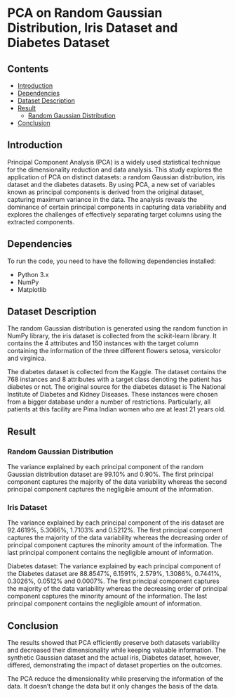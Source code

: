 # PCA on Random Gaussian Distribution, Iris Dataset and Diabetes Dataset

## Contents

- [Introduction](#introduction)
- [Dependencies](#dependencies)
- [Dataset Description](#dataset-description)
- [Result](#result)
   - [Random Gaussian Distribution](#random-gaussian-distribution)
- [Conclusion](#conclusion)

## Introduction

Principal Component Analysis (PCA) is a widely used statistical technique for the dimensionality reduction and data analysis. This study explores the application of PCA on distinct datasets: a random Gaussian distribution, iris dataset and the diabetes datasets. By using PCA, a new set of variables known as principal components is derived from the original dataset, capturing maximum variance in the data. The analysis reveals the dominance of certain principal components in capturing data variability and explores the challenges of effectively separating target columns using the extracted components.

## Dependencies

To run the code, you need to have the following dependencies installed:
- Python 3.x
- NumPy
- Matplotlib

## Dataset Description

The random Gaussian distribution is generated using the random function in NumPy library, the iris dataset is collected from the scikit-learn library. It contains the 4 attributes and 150 instances with the target column containing the information of the three different flowers setosa, versicolor and virginica.

The diabetes dataset is collected from the Kaggle. The dataset contains the 768 instances and 8 attributes with a target class denoting the patient has diabetes or not. The original source for the diabetes dataset is The National Institute of Diabetes and Kidney Diseases. These instances were chosen from a bigger database under a number of restrictions. Particularly, all patients at this facility are Pima Indian women who are at least 21 years old.

## Result

### Random Gaussian Distribution
The variance explained by each principal component of the random Gaussian distribution dataset are 99.10% and 0.90%. The first principal component captures the majority of the data variability whereas the second principal component captures the negligible amount of the information.

### Iris Dataset 
The variance explained by each principal
component of the iris dataset are 92.4619%, 5.3066%,
1.7103% and 0.5212%. The first principal component
captures the majority of the data variability whereas the
decreasing order of principal component captures the
minority amount of the information. The last principal
component contains the negligible amount of information.

Diabetes dataset: The variance explained by each principal
component of the Diabetes dataset are 88.8547%, 6.1591%,
2.579%, 1.3086%, 0.7441%, 0.3026%, 0.0512% and
0.0007%. The first principal component captures the
majority of the data variability whereas the decreasing order
of principal component captures the minority amount of the
information. The last principal component contains the
negligible amount of information.

## Conclusion

The results showed that PCA
efficiently preserve both datasets variability and decreased
their dimensionality while keeping valuable information. The
synthetic Gaussian dataset and the actual iris, Diabetes dataset,
however, differed, demonstrating the impact of dataset
properties on the outcomes.

The PCA reduce the dimensionality while preserving the
information of the data. It doesn’t change the data but it only
changes the basis of the data.
